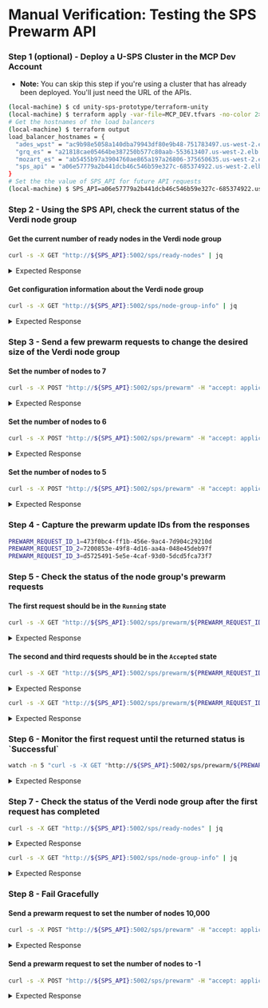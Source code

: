 # Manual Verification: Testing the SPS Prewarm API

### Step 1 (optional) - Deploy a U-SPS Cluster in the MCP Dev Account

* **Note:** You can skip this step if you're using a cluster that has already been deployed. You'll just need the URL of the APIs.

```sh
(local-machine) $ cd unity-sps-prototype/terraform-unity
(local-machine) $ terraform apply -var-file=MCP_DEV.tfvars -no-color 2>&1 --auto-approve | tee apply_output.txt
# Get the hostnames of the load balancers
(local-machine) $ terraform output
load_balancer_hostnames = {
  "ades_wpst" = "ac9b98e5058a140dba79943df80e9b48-751783497.us-west-2.elb.amazonaws.com"
  "grq_es" = "a21818cae05464be387250b577c80aab-553613407.us-west-2.elb.amazonaws.com"
  "mozart_es" = "ab5455b97a3904760ae865a197a26806-375650635.us-west-2.elb.amazonaws.com"
  "sps_api" = "a06e57779a2b441dcb46c546b59e327c-685374922.us-west-2.elb.amazonaws.com"
}
# Set the the value of SPS_API for future API requests
(local-machine) $ SPS_API=a06e57779a2b441dcb46c546b59e327c-685374922.us-west-2.elb.amazonaws.com
```

### Step 2 - Using the SPS API, check the current status of the Verdi node group

#### Get the current number of ready nodes in the Verdi node group <a href="#get-the-current-number-of-worker-nodes" id="get-the-current-number-of-worker-nodes"></a>

```sh
curl -s -X GET "http://${SPS_API}:5002/sps/ready-nodes" | jq
```

<details>

<summary>Expected Response</summary>

```json
{
  "ready_nodes": 3
}
```

</details>

#### Get configuration information about the Verdi node group <a href="#get-information-about-the-node-groups-configuration" id="get-information-about-the-node-groups-configuration"></a>

```sh
curl -s -X GET "http://${SPS_API}:5002/sps/node-group-info" | jq
```

<details>

<summary>Expected Response</summary>

```json
{
  "instance_types": [
    "m3.medium"
  ],
  "desired_size": 3,
  "min_size": 0,
  "max_size": 10,
  "ready_nodes": 3
}
```

</details>

### Step 3 - Send a few prewarm requests to change the desired size of the Verdi node group

#### Set the number of nodes to 7

```sh
curl -s -X POST "http://${SPS_API}:5002/sps/prewarm" -H "accept: application/json" -H "Content-Type: application/json" -d "{\"num_nodes\":7}" | jq
```

<details>

<summary>Expected Response</summary>

```json
{
  "success": true,
  "message": "Prewarm request accepted with ID 473f0bc4-ff1b-456e-9ac4-7d904c29210d",
  "prewarm_request_id": "473f0bc4-ff1b-456e-9ac4-7d904c29210d"
}
```

</details>

#### Set the number of nodes to 6

```sh
curl -s -X POST "http://${SPS_API}:5002/sps/prewarm" -H "accept: application/json" -H "Content-Type: application/json" -d "{\"num_nodes\":6}" | jq
```

<details>

<summary>Expected Response</summary>

```json
{
  "success": true,
  "message": "Prewarm request accepted with ID 7200853e-49f8-4d16-aa4a-048e45deb97f",
  "prewarm_request_id": "7200853e-49f8-4d16-aa4a-048e45deb97f"
}
```

</details>

#### Set the number of nodes to 5

```sh
curl -s -X POST "http://${SPS_API}:5002/sps/prewarm" -H "accept: application/json" -H "Content-Type: application/json" -d "{\"num_nodes\":5}" | jq
```

<details>

<summary>Expected Response</summary>

```json
{
  "success": true,
  "message": "Prewarm request accepted with ID d5725491-5e5e-4caf-93d0-5dcd5fca73f7",
  "prewarm_request_id": "d5725491-5e5e-4caf-93d0-5dcd5fca73f7"
}
```

</details>

### Step 4 - Capture the prewarm update IDs from the responses

```sh
PREWARM_REQUEST_ID_1=473f0bc4-ff1b-456e-9ac4-7d904c29210d
PREWARM_REQUEST_ID_2=7200853e-49f8-4d16-aa4a-048e45deb97f
PREWARM_REQUEST_ID_3=d5725491-5e5e-4caf-93d0-5dcd5fca73f7
```

### Step 5 - Check the status of the node group's prewarm requests

#### The first request should be in the `Running` state

```sh
curl -s -X GET "http://${SPS_API}:5002/sps/prewarm/${PREWARM_REQUEST_ID_1}" | jq
```

<details>

<summary>Expected Response</summary>

```json
{
  "status": "Running",
  "last_update_timestamp": "2023-04-03T23:31:56.544448",
  "num_nodes": 7,
  "ready_nodes": 3,
  "node_group_update": {
    "id": "0aef6adb-6efd-3292-9bf0-3ef988edde19",
    "status": "Successful",
    "type": "ConfigUpdate",
    "params": [
      {
        "type": "DesiredSize",
        "value": "7"
      }
    ],
    "createdAt": "2023-04-03T23:30:03.698000+00:00",
    "errors": []
  },
  "error": null
}
```

</details>

#### The second and third requests should be in the `Accepted` state

```sh
curl -s -X GET "http://${SPS_API}:5002/sps/prewarm/${PREWARM_REQUEST_ID_2}" | jq
```

<details>

<summary>Expected Response</summary>

```json
{
  "status": "Accepted",
  "last_update_timestamp": "2023-04-03T23:31:02.858601",
  "num_nodes": 6,
  "ready_nodes": 3,
  "node_group_update": null,
  "error": null
}
```

</details>

```sh
curl -s -X GET "http://${SPS_API}:5002/sps/prewarm/${PREWARM_REQUEST_ID_3}" | jq
```

<details>

<summary>Expected Response</summary>

```json
{
  "status": "Accepted",
  "last_update_timestamp": "2023-04-03T23:31:26.234374",
  "num_nodes": 5,
  "ready_nodes": 3,
  "node_group_update": null,
  "error": null
}
```

</details>

### Step 6 - Monitor the first request until the returned status is \`Successful\`

```sh
watch -n 5 "curl -s -X GET "http://${SPS_API}:5002/sps/prewarm/${PREWARM_REQUEST_ID_1}" | jq"
```

<details>

<summary>Expected Response</summary>

```json
Every 5.0s: curl -s -X GET http://a3d62cb3903c740389bb2ee3ba66c405-100...  MT-315710: Mon Apr  3 16:33:05 2023

{
  "status": "Running",
  "last_update_timestamp": "2023-04-03T23:33:03.184537",
  "num_nodes": 7,
  "ready_nodes": 3,
  "node_group_update": {
    "id": "0aef6adb-6efd-3292-9bf0-3ef988edde19",
    "status": "Successful",
    "type": "ConfigUpdate",
    "params": [
      {
        "type": "DesiredSize",
        "value": "7"
      }
    ],
    "createdAt": "2023-04-03T23:30:03.698000+00:00",
    "errors": []
  },
  "error": null
}
```

</details>

### Step 7 - Check the status of the Verdi node group after the first request has completed

```sh
curl -s -X GET "http://${SPS_API}:5002/sps/ready-nodes" | jq
```

<details>

<summary>Expected Response</summary>

```json
{
  "ready_nodes": 7
}
```

</details>

```sh
curl -s -X GET "http://${SPS_API}:5002/sps/node-group-info" | jq
```

<details>

<summary>Expected Response</summary>

```json
{
  "instance_types": [
    "m3.medium"
  ],
  "desired_size": 7,
  "min_size": 0,
  "max_size": 10,
  "ready_nodes": 7
}
```

</details>

### Step 8 - Fail Gracefully

#### Send a prewarm request to set the number of nodes 10,000

```sh
curl -s -X POST "http://${SPS_API}:5002/sps/prewarm" -H "accept: application/json" -H "Content-Type: application/json" -d "{\"num_nodes\":10000}" | jq
```

<details>

<summary>Expected Response</summary>

```json
{
  "message": "Requested number of nodes (10000) is larger than the node group's max size (10)"
}
```

</details>

#### Send a prewarm request to set the number of nodes to -1

```sh
curl -s -X POST "http://${SPS_API}:5002/sps/prewarm" -H "accept: application/json" -H "Content-Type: application/json" -d "{\"num_nodes\":-1}" | jq
```

<details>

<summary>Expected Response</summary>

```json
{
  "message": "Requested number of nodes (-1) is smaller than the node group's min size (0)"
}
```

</details>

